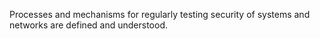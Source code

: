 Processes and mechanisms for regularly testing security of systems and networks are defined and understood.